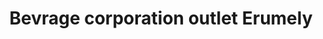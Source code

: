---
title: "Bevrage corporation outlet Erumely"
url: /koratty/bevrage-corporation-outlet-erumely/
shop: beverages
---